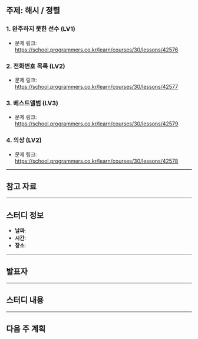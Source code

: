 ## 주제: 해시 / 정렬


### 1. 완주하지 못한 선수 (LV1)
- 문제 링크: https://school.programmers.co.kr/learn/courses/30/lessons/42576

### 2. 전화번호 목록 (LV2) 
- 문제 링크: https://school.programmers.co.kr/learn/courses/30/lessons/42577

### 3. 베스트앨범 (LV3) 
- 문제 링크: https://school.programmers.co.kr/learn/courses/30/lessons/42579

### 4. 의상 (LV2) 
- 문제 링크: https://school.programmers.co.kr/learn/courses/30/lessons/42578 

---

## 참고 자료  

---

## 스터디 정보  
- **날짜**: 
- **시간**: 
- **장소**:

---

## 발표자  


---

## 스터디 내용  


---

## 다음 주 계획  
